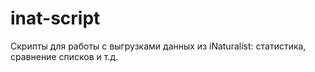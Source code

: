 # inat-script

Скрипты для работы с выгрузками данных из iNaturalist: статистика, сравнение списков и т.д.
